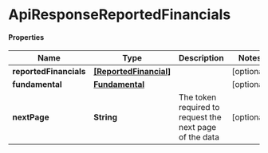 # ApiResponseReportedFinancials

#### Properties
Name | Type | Description | Notes
------------ | ------------- | ------------- | -------------
**reportedFinancials** | [**[ReportedFinancial]**](ReportedFinancial.md) |  | [optional] 
**fundamental** | [**Fundamental**](Fundamental.md) |  | [optional] 
**nextPage** | **String** | The token required to request the next page of the data | [optional] 



